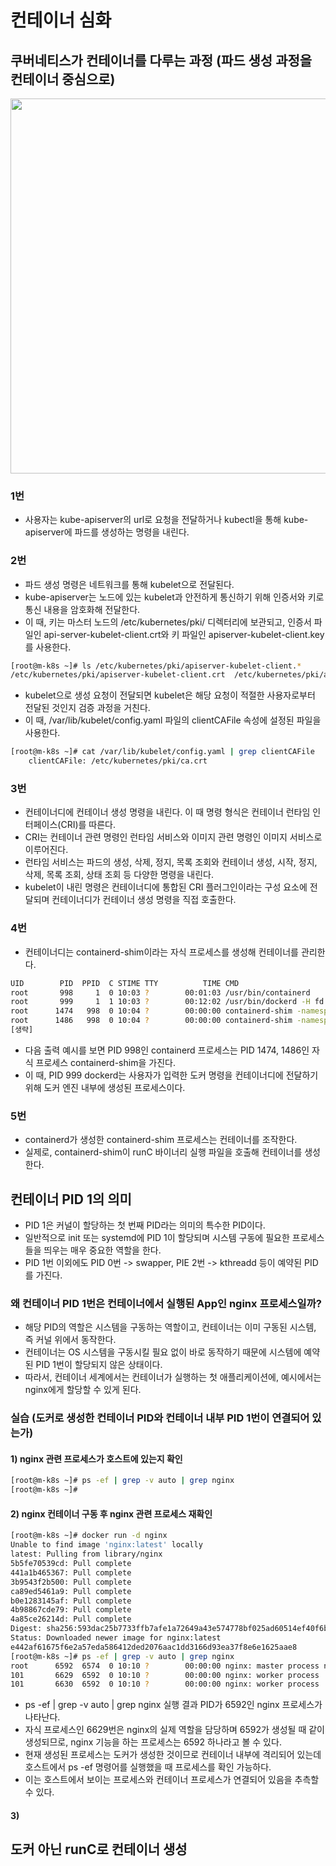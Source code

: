 # 컨테이너 심화
## 쿠버네티스가 컨테이너를 다루는 과정 (파드 생성 과정을 컨테이너 중심으로)
<p align="center"><img src="../images/kube_container_create.png" width="600"></p>

### 1번
- 사용자는 kube-apiserver의 url로 요청을 전달하거나 kubectl을 통해 kube-apiserver에 파드를 생성하는 명령을 내린다.

### 2번
- 파드 생성 명령은 네트워크를 통해 kubelet으로 전달된다.
- kube-apiserver는 노드에 있는 kubelet과 안전하게 통신하기 위해 인증서와 키로 통신 내용을 암호화해 전달한다.
- 이 때, 키는 마스터 노드의 /etc/kubernetes/pki/ 디렉터리에 보관되고, 인증서 파일인 api-server-kubelet-client.crt와 키 파일인 apiserver-kubelet-client.key를 사용한다.

```bash
[root@m-k8s ~]# ls /etc/kubernetes/pki/apiserver-kubelet-client.*
/etc/kubernetes/pki/apiserver-kubelet-client.crt  /etc/kubernetes/pki/apiserver-kubelet-client.key
```
- kubelet으로 생성 요청이 전달되면 kubelet은 해당 요청이 적절한 사용자로부터 전달된 것인지 검증 과정을 거친다.
- 이 때, /var/lib/kubelet/config.yaml 파일의 clientCAFile 속성에 설정된 파일을 사용한다.

```bash
[root@m-k8s ~]# cat /var/lib/kubelet/config.yaml | grep clientCAFile
    clientCAFile: /etc/kubernetes/pki/ca.crt
```

### 3번
- 컨테이너디에 컨테이너 생성 명령을 내린다. 이 때 명령 형식은 컨테이너 런타임 인터페이스(CRI)를 따른다.
- CRI는 컨테이너 관련 명령인 런타임 서비스와 이미지 관련 명령인 이미지 서비스로 이루어진다.
- 런타임 서비스는 파드의 생성, 삭제, 정지, 목록 조회와 컨테이너 생성, 시작, 정지, 삭제, 목록 조회, 상태 조회 등 다양한 명령을 내린다.
- kubelet이 내린 명령은 컨테이너디에 통합된 CRI 플러그인이라는 구성 요소에 전달되며 컨테이너디가 컨테이너 생성 명령을 직접 호출한다.

### 4번
- 컨테이너디는 containerd-shim이라는 자식 프로세스를 생성해 컨테이너를 관리한다.
```bash
UID        PID  PPID  C STIME TTY          TIME CMD
root       998     1  0 10:03 ?        00:01:03 /usr/bin/containerd
root       999     1  1 10:03 ?        00:12:02 /usr/bin/dockerd -H fd:// --containerd=/run/containerd/containerd.sock
root      1474   998  0 10:04 ?        00:00:00 containerd-shim -namespace moby [중략]
root      1486   998  0 10:04 ?        00:00:00 containerd-shim -namespace moby [중략]
[생략]
```
- 다음 출력 예시를 보면 PID 998인 containerd 프로세스는 PID 1474, 1486인 자식 프로세스 containerd-shim을 가진다.
- 이 때, PID 999 dockerd는 사용자가 입력한 도커 명령을 컨테이너디에 전달하기 위해 도커 엔진 내부에 생성된 프로세스이다.

### 5번
- containerd가 생성한 containerd-shim 프로세스는 컨테이너를 조작한다.
- 실제로, containerd-shim이 runC 바이너리 실행 파일을 호출해 컨테이너를 생성한다.

## 컨테이너 PID 1의 의미
- PID 1은 커널이 할당하는 첫 번째 PID라는 의미의 특수한 PID이다.
- 일반적으로 init 또는 systemd에 PID 1이 할당되며 시스템 구동에 필요한 프로세스들을 띄우는 매우 중요한 역할을 한다.
- PID 1번 이외에도 PID 0번 -> swapper, PIE 2번 -> kthreadd 등이 예약된 PID를 가진다.

### 왜 컨테이너 PID 1번은 컨테이너에서 실행된 App인 nginx 프로세스일까?
- 해당 PID의 역할은 시스템을 구동하는 역할이고, 컨테이너는 이미 구동된 시스템, 즉 커널 위에서 동작한다.
- 컨테이너는 OS 시스템을 구동시킬 필요 없이 바로 동작하기 때문에 시스템에 예약된 PID 1번이 할당되지 않은 상태이다.
- 따라서, 컨테이너 세계에서는 컨테이너가 실행하는 첫 애플리케이션에, 예시에서는 nginx에게 할당할 수 있게 된다.

### 실습 (도커로 생성한 컨테이너 PID와 컨테이너 내부 PID 1번이 연결되어 있는가)

#### 1) nginx 관련 프로세스가 호스트에 있는지 확인
```bash
[root@m-k8s ~]# ps -ef | grep -v auto | grep nginx
[root@m-k8s ~]#
```

#### 2) nginx 컨테이너 구동 후 nginx 관련 프로세스 재확인
```bash
[root@m-k8s ~]# docker run -d nginx
Unable to find image 'nginx:latest' locally
latest: Pulling from library/nginx
5b5fe70539cd: Pull complete
441a1b465367: Pull complete
3b9543f2b500: Pull complete
ca89ed5461a9: Pull complete
b0e1283145af: Pull complete
4b98867cde79: Pull complete
4a85ce26214d: Pull complete
Digest: sha256:593dac25b7733ffb7afe1a72649a43e574778bf025ad60514ef40f6b5d606247
Status: Downloaded newer image for nginx:latest
e442af61675f6e2a57eda586412ded2076aac1dd3166d93ea37f8e6e1625aae8
[root@m-k8s ~]# ps -ef | grep -v auto | grep nginx
root      6592  6574  0 10:10 ?        00:00:00 nginx: master process nginx -g daemon off;
101       6629  6592  0 10:10 ?        00:00:00 nginx: worker process
101       6630  6592  0 10:10 ?        00:00:00 nginx: worker process
```

- ps -ef | grep -v auto | grep nginx 실행 결과 PID가 6592인 nginx 프로세스가 나타난다.
- 자식 프로세스인 6629번은 nginx의 실제 역할을 담당하며 6592가 생성될 때 같이 생성되므로, nginx 기능을 하는 프로세스는 6592 하나라고 볼 수 있다.
- 현재 생성된 프로세스는 도커가 생성한 것이므로 컨테이너 내부에 격리되어 있는데 호스트에서 ps -ef 명령어를 실행했을 때 프로세스를 확인 가능하다.
- 이는 호스트에서 보이는 프로세스와 컨테이너 프로세스가 연결되어 있음을 추측할 수 있다.

#### 3) 

## 도커 아닌 runC로 컨테이너 생성















